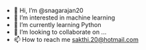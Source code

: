 - 👋 Hi, I’m @snagarajan20
- 👀 I’m interested in machine learning
- 🌱 I’m currently learning Python
- 💞️ I’m looking to collaborate on ...
- 📫 How to reach me sakthi.20@hotmail.com 

<!---
snagarajan20/snagarajan20 is a ✨ special ✨ repository because its `README.md` (this file) appears on your GitHub profile.
You can click the Preview link to take a look at your changes.
--->
